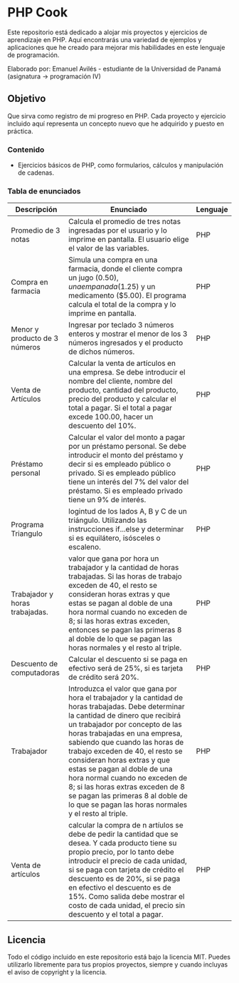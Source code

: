 # PHP Cook 

 Este repositorio está dedicado a alojar mis proyectos y ejercicios de aprendizaje en PHP. Aquí encontrarás una variedad de ejemplos y aplicaciones que he creado para mejorar mis habilidades en este lenguaje de programación. 

 Elaborado por: Emanuel Avilés - estudiante de la Universidad de Panamá (asignatura -> programación IV)

## Objetivo 
Que sirva como registro de mi progreso en PHP. Cada proyecto y ejercicio incluido aquí representa un concepto nuevo que he adquirido y puesto en práctica. 


### Contenido 

- Ejercicios básicos de PHP, como formularios, cálculos y manipulación de cadenas.

### Tabla de enunciados

| Descripción                                         | Enunciado                                                                                                                                                                                                                                                                                 | Lenguaje |
|-----------------------------------------------------|-------------------------------------------------------------------------------------------------------------------------------------------------------------------------------------------------------------------------------------------------------------------------------------------|----------|
| Promedio de 3 notas                                | Calcula el promedio de tres notas ingresadas por el usuario y lo imprime en pantalla. El usuario elige el valor de las variables.                                                                                                                                                        | PHP      |
| Compra en farmacia                                 | Simula una compra en una farmacia, donde el cliente compra un jugo ($0.50), una empanada ($1.25) y un medicamento ($5.00). El programa calcula el total de la compra y lo imprime en pantalla.                                                                                      | PHP      |
|    Menor y producto de 3 números  | Ingresar por teclado 3 números enteros y mostrar el menor de los 3 números ingresados y el producto de dichos números. | PHP | 
| Venta de Artículos | Calcular la venta de artículos en una empresa. Se debe introducir el nombre del cliente, nombre del producto, cantidad del producto, precio del producto y calcular el total a pagar. Si el total a pagar excede 100.00, hacer un descuento del 10%. |   PHP |
| Préstamo personal | Calcular el valor del monto a pagar por un préstamo personal. Se debe introducir el monto del préstamo y decir si es empleado público o privado. Si es empleado público tiene un interés del 7% del valor del préstamo. Si es empleado privado tiene un 9% de interés. | PHP |
| Programa Triangulo | logintud de los lados A, B y C de un triángulo. Utilizando las instrucciones if...else y determinar si es equilátero, isósceles o escaleno. | PHP | 
| Trabajador y horas trabajadas. | valor que gana por hora un trabajador y la cantidad de horas trabajadas. Si las horas de trabajo exceden de 40, el resto se consideran horas extras y que estas se pagan al doble de una hora normal cuando no exceden de 8; si las horas extras exceden, entonces se pagan las primeras 8 al doble de lo que se pagan las horas normales y el resto al triple. | PHP |
| Descuento de computadoras | Calcular el descuento si se paga en efectivo será de 25%, si es tarjeta de crédito será 20%. | PHP |
| Trabajador | Introduzca el valor que gana por hora el trabajador y la cantidad de horas trabajadas. Debe determinar la cantidad de dinero que recibirá un trabajador por concepto de las horas trabajadas en una empresa, sabiendo que cuando las horas de trabajo exceden de 40, el resto se consideran horas extras y que estas se pagan al doble de una hora normal cuando no exceden de 8; si las horas extras exceden de 8 se pagan las primeras 8 al doble de lo que se pagan las horas normales y el resto al triple. | PHP | 
| Venta de artículos | calcular la compra de n artíulos  se debe de pedir la cantidad que se desea. Y cada producto tiene su propio precio, por lo tanto debe introducir el precio de cada unidad, si se paga con tarjeta de crédito el descuento es de 20%, si se paga en efectivo el descuento es de 15%. Como salida debe mostrar el costo de cada unidad, el precio sin descuento y el total a pagar. | PHP | 

## Licencia
Todo el código incluido en este repositorio está bajo la licencia MIT. Puedes utilizarlo libremente para tus propios proyectos, siempre y cuando incluyas el aviso de copyright y la licencia.
